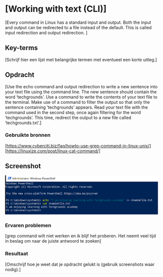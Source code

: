 # [Working with text (CLI)]
[Every command in Linux has a standard input and output. Both the input and output can be redirected to a file instead of the default. This is called input redirection and output redirection. ]

## Key-terms
[Schrijf hier een lijst met belangrijke termen met eventueel een korte uitleg.]

## Opdracht
[Use the echo command and output redirection to write a new sentence into your text file using the command line. The new sentence should contain the word ‘techgrounds’.
Use a command to write the contents of your text file to the terminal. Make use of a command to filter the output so that only the sentence containing ‘techgrounds’ appears.
Read your text file with the command used in the second step, once again filtering for the word ‘techgrounds’. This time, redirect the output to a new file called ‘techgrounds.txt’.]

### Gebruikte bronnen
[https://www.cyberciti.biz/faq/howto-use-grep-command-in-linux-unix/] [https://linuxize.com/post/linux-cat-command/]

## Screenshot
![echo_output1](/00_includes/Linux/Linux_opdracht3/Echo_output1.PNG)


### Ervaren problemen
[grep command wilt niet werken en ik blijf het proberen. Het neemt veel tijd in beslag om naar de juiste antwoord te zoeken]

### Resultaat
[Omschrijf hoe je weet dat je opdracht gelukt is (gebruik screenshots waar nodig).]